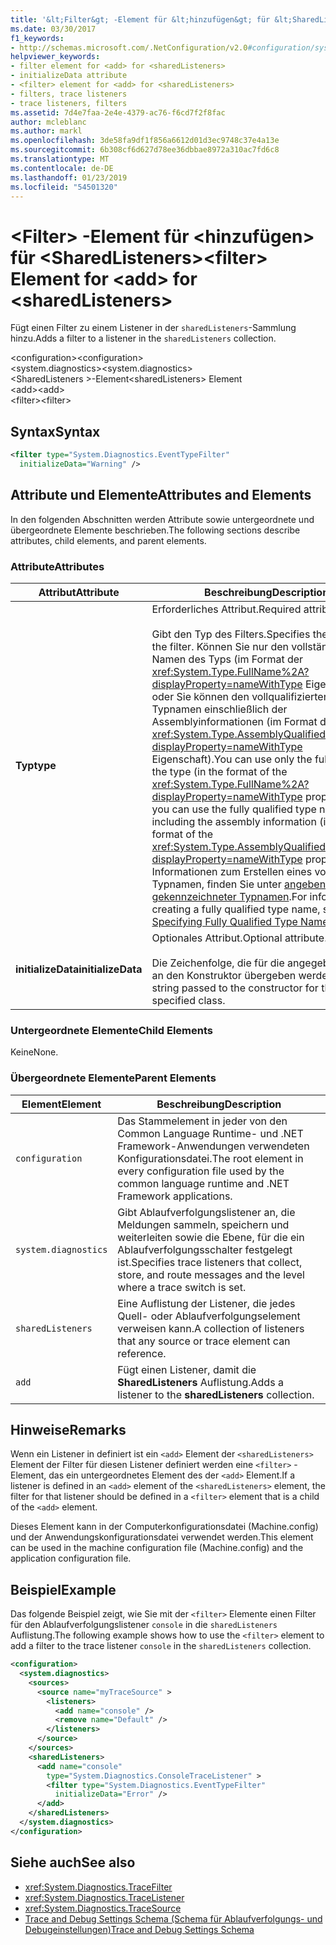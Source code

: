 ```yaml
---
title: '&lt;Filter&gt; -Element für &lt;hinzufügen&gt; für &lt;SharedListeners&gt;'
ms.date: 03/30/2017
f1_keywords:
- http://schemas.microsoft.com/.NetConfiguration/v2.0#configuration/system.diagnostics/sharedListeners/add/filter
helpviewer_keywords:
- filter element for <add> for <sharedListeners>
- initializeData attribute
- <filter> element for <add> for <sharedListeners>
- filters, trace listeners
- trace listeners, filters
ms.assetid: 7d4e7faa-2e4e-4379-ac76-f6cd7f2f8fac
author: mcleblanc
ms.author: markl
ms.openlocfilehash: 3de58fa9df1f856a6612d01d3ec9748c37e4a13e
ms.sourcegitcommit: 6b308cf6d627d78ee36dbbae8972a310ac7fd6c8
ms.translationtype: MT
ms.contentlocale: de-DE
ms.lasthandoff: 01/23/2019
ms.locfileid: "54501320"
---
```

# <a name="ltfiltergt-element-for-ltaddgt-for-ltsharedlistenersgt"></a><span data-ttu-id="e55a4-102">&lt;Filter&gt; -Element für &lt;hinzufügen&gt; für &lt;SharedListeners&gt;</span><span class="sxs-lookup"><span data-stu-id="e55a4-102">&lt;filter&gt; Element for &lt;add&gt; for &lt;sharedListeners&gt;</span></span>
<span data-ttu-id="e55a4-103">Fügt einen Filter zu einem Listener in der `sharedListeners`-Sammlung hinzu.</span><span class="sxs-lookup"><span data-stu-id="e55a4-103">Adds a filter to a listener in the `sharedListeners` collection.</span></span>  
  
 <span data-ttu-id="e55a4-104">\<configuration></span><span class="sxs-lookup"><span data-stu-id="e55a4-104">\<configuration></span></span>  
<span data-ttu-id="e55a4-105">\<system.diagnostics></span><span class="sxs-lookup"><span data-stu-id="e55a4-105">\<system.diagnostics></span></span>  
<span data-ttu-id="e55a4-106">\<SharedListeners >-Element</span><span class="sxs-lookup"><span data-stu-id="e55a4-106">\<sharedListeners> Element</span></span>  
<span data-ttu-id="e55a4-107">\<add></span><span class="sxs-lookup"><span data-stu-id="e55a4-107">\<add></span></span>  
<span data-ttu-id="e55a4-108">\<filter></span><span class="sxs-lookup"><span data-stu-id="e55a4-108">\<filter></span></span>  
  
## <a name="syntax"></a><span data-ttu-id="e55a4-109">Syntax</span><span class="sxs-lookup"><span data-stu-id="e55a4-109">Syntax</span></span>  
  
```xml  
<filter type="System.Diagnostics.EventTypeFilter"   
  initializeData="Warning" />  
```  
  
## <a name="attributes-and-elements"></a><span data-ttu-id="e55a4-110">Attribute und Elemente</span><span class="sxs-lookup"><span data-stu-id="e55a4-110">Attributes and Elements</span></span>  
 <span data-ttu-id="e55a4-111">In den folgenden Abschnitten werden Attribute sowie untergeordnete und übergeordnete Elemente beschrieben.</span><span class="sxs-lookup"><span data-stu-id="e55a4-111">The following sections describe attributes, child elements, and parent elements.</span></span>  
  
### <a name="attributes"></a><span data-ttu-id="e55a4-112">Attribute</span><span class="sxs-lookup"><span data-stu-id="e55a4-112">Attributes</span></span>  
  
|<span data-ttu-id="e55a4-113">Attribut</span><span class="sxs-lookup"><span data-stu-id="e55a4-113">Attribute</span></span>|<span data-ttu-id="e55a4-114">Beschreibung</span><span class="sxs-lookup"><span data-stu-id="e55a4-114">Description</span></span>|  
|---------------|-----------------|  
|<span data-ttu-id="e55a4-115">**Typ**</span><span class="sxs-lookup"><span data-stu-id="e55a4-115">**type**</span></span>|<span data-ttu-id="e55a4-116">Erforderliches Attribut.</span><span class="sxs-lookup"><span data-stu-id="e55a4-116">Required attribute.</span></span><br /><br /> <span data-ttu-id="e55a4-117">Gibt den Typ des Filters.</span><span class="sxs-lookup"><span data-stu-id="e55a4-117">Specifies the type of the filter.</span></span> <span data-ttu-id="e55a4-118">Können Sie nur den vollständigen Namen des Typs (im Format der <xref:System.Type.FullName%2A?displayProperty=nameWithType> Eigenschaft), oder Sie können den vollqualifizierten Typnamen einschließlich der Assemblyinformationen (im Format der <xref:System.Type.AssemblyQualifiedName%2A?displayProperty=nameWithType> Eigenschaft).</span><span class="sxs-lookup"><span data-stu-id="e55a4-118">You can use only the full name of the type (in the format of the <xref:System.Type.FullName%2A?displayProperty=nameWithType> property), or you can use the fully qualified type name including the assembly information (in the format of the <xref:System.Type.AssemblyQualifiedName%2A?displayProperty=nameWithType> property).</span></span> <span data-ttu-id="e55a4-119">Informationen zum Erstellen eines vollständigen Typnamen, finden Sie unter [angeben vollständig gekennzeichneter Typnamen](../../../../../docs/framework/reflection-and-codedom/specifying-fully-qualified-type-names.md).</span><span class="sxs-lookup"><span data-stu-id="e55a4-119">For information on creating a fully qualified type name, see [Specifying Fully Qualified Type Names](../../../../../docs/framework/reflection-and-codedom/specifying-fully-qualified-type-names.md).</span></span>|  
|<span data-ttu-id="e55a4-120">**initializeData**</span><span class="sxs-lookup"><span data-stu-id="e55a4-120">**initializeData**</span></span>|<span data-ttu-id="e55a4-121">Optionales Attribut.</span><span class="sxs-lookup"><span data-stu-id="e55a4-121">Optional attribute.</span></span><br /><br /> <span data-ttu-id="e55a4-122">Die Zeichenfolge, die für die angegebene Klasse an den Konstruktor übergeben werden.</span><span class="sxs-lookup"><span data-stu-id="e55a4-122">The string passed to the constructor for the specified class.</span></span>|  
  
### <a name="child-elements"></a><span data-ttu-id="e55a4-123">Untergeordnete Elemente</span><span class="sxs-lookup"><span data-stu-id="e55a4-123">Child Elements</span></span>  
 <span data-ttu-id="e55a4-124">Keine</span><span class="sxs-lookup"><span data-stu-id="e55a4-124">None.</span></span>  
  
### <a name="parent-elements"></a><span data-ttu-id="e55a4-125">Übergeordnete Elemente</span><span class="sxs-lookup"><span data-stu-id="e55a4-125">Parent Elements</span></span>  
  
|<span data-ttu-id="e55a4-126">Element</span><span class="sxs-lookup"><span data-stu-id="e55a4-126">Element</span></span>|<span data-ttu-id="e55a4-127">Beschreibung</span><span class="sxs-lookup"><span data-stu-id="e55a4-127">Description</span></span>|  
|-------------|-----------------|  
|`configuration`|<span data-ttu-id="e55a4-128">Das Stammelement in jeder von den Common Language Runtime- und .NET Framework-Anwendungen verwendeten Konfigurationsdatei.</span><span class="sxs-lookup"><span data-stu-id="e55a4-128">The root element in every configuration file used by the common language runtime and .NET Framework applications.</span></span>|  
|`system.diagnostics`|<span data-ttu-id="e55a4-129">Gibt Ablaufverfolgungslistener an, die Meldungen sammeln, speichern und weiterleiten sowie die Ebene, für die ein Ablaufverfolgungsschalter festgelegt ist.</span><span class="sxs-lookup"><span data-stu-id="e55a4-129">Specifies trace listeners that collect, store, and route messages and the level where a trace switch is set.</span></span>|  
|`sharedListeners`|<span data-ttu-id="e55a4-130">Eine Auflistung der Listener, die jedes Quell- oder Ablaufverfolgungselement verweisen kann.</span><span class="sxs-lookup"><span data-stu-id="e55a4-130">A collection of listeners that any source or trace element can reference.</span></span>|  
|`add`|<span data-ttu-id="e55a4-131">Fügt einen Listener, damit die **SharedListeners** Auflistung.</span><span class="sxs-lookup"><span data-stu-id="e55a4-131">Adds a listener to the **sharedListeners** collection.</span></span>|  
  
## <a name="remarks"></a><span data-ttu-id="e55a4-132">Hinweise</span><span class="sxs-lookup"><span data-stu-id="e55a4-132">Remarks</span></span>  
 <span data-ttu-id="e55a4-133">Wenn ein Listener in definiert ist ein `<add>` Element der `<sharedListeners>` Element der Filter für diesen Listener definiert werden eine `<filter>` -Element, das ein untergeordnetes Element des der `<add>` Element.</span><span class="sxs-lookup"><span data-stu-id="e55a4-133">If a listener is defined in an `<add>` element of the `<sharedListeners>` element, the filter for that listener should be defined in a `<filter>` element that is a child of the `<add>` element.</span></span>  
  
 <span data-ttu-id="e55a4-134">Dieses Element kann in der Computerkonfigurationsdatei (Machine.config) und der Anwendungskonfigurationsdatei verwendet werden.</span><span class="sxs-lookup"><span data-stu-id="e55a4-134">This element can be used in the machine configuration file (Machine.config) and the application configuration file.</span></span>  
  
## <a name="example"></a><span data-ttu-id="e55a4-135">Beispiel</span><span class="sxs-lookup"><span data-stu-id="e55a4-135">Example</span></span>  
 <span data-ttu-id="e55a4-136">Das folgende Beispiel zeigt, wie Sie mit der `<filter>` Elemente einen Filter für den Ablaufverfolgungslistener `console` in die `sharedListeners` Auflistung.</span><span class="sxs-lookup"><span data-stu-id="e55a4-136">The following example shows how to use the `<filter>` element to add a filter to the trace listener `console` in the `sharedListeners` collection.</span></span>  
  
```xml  
<configuration>  
  <system.diagnostics>  
    <sources>  
      <source name="myTraceSource" >  
        <listeners>  
          <add name="console" />  
          <remove name="Default" />  
        </listeners>  
      </source>  
    </sources>  
    <sharedListeners>  
      <add name="console"   
        type="System.Diagnostics.ConsoleTraceListener" >  
        <filter type="System.Diagnostics.EventTypeFilter"   
          initializeData="Error" />  
      </add>  
    </sharedListeners>  
  </system.diagnostics>  
</configuration>  
```  
  
## <a name="see-also"></a><span data-ttu-id="e55a4-137">Siehe auch</span><span class="sxs-lookup"><span data-stu-id="e55a4-137">See also</span></span>
- <xref:System.Diagnostics.TraceFilter>
- <xref:System.Diagnostics.TraceListener>
- <xref:System.Diagnostics.TraceSource>
- [<span data-ttu-id="e55a4-138">Trace and Debug Settings Schema (Schema für Ablaufverfolgungs- und Debugeinstellungen)</span><span class="sxs-lookup"><span data-stu-id="e55a4-138">Trace and Debug Settings Schema</span></span>](../../../../../docs/framework/configure-apps/file-schema/trace-debug/index.md)
